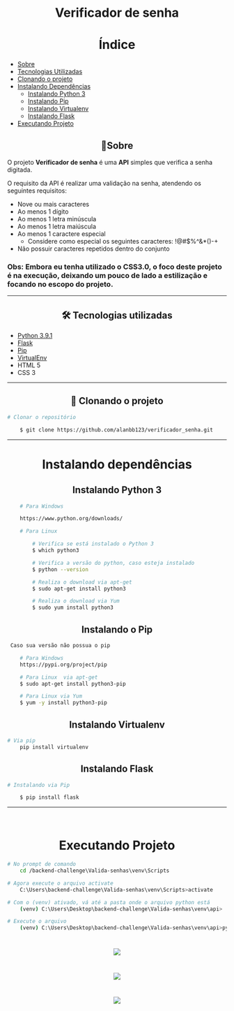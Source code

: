 <h1 align="center">
    Verificador de senha
</h1>

# <center>Índice
- [Sobre](#-<center>🧾sobre)
- [Tecnologias Utilizadas](#-<center>🛠-tecnologias-utilizadas)
- [Clonando o projeto](#-<center>📁-clonando-o-projeto)
- [Instalando Dependências](#-<center>instalando-dependências)
    - [Instalando Python 3](#-<center>instalando-python-3)
    - [Instalando Pip](#-<center>instalando-o-pip)
    - [Instalando Virtualenv](#-<center>instalando-virtualenv)
    - [Instalando Flask](#-<center>instalando-flask)
- [Executando Projeto](#-<center>executando-projeto)



## <center>🧾Sobre

O projeto **Verificador de senha** é uma **API** simples que verifica a senha digitada.

O requisito da API é realizar uma validação na senha, atendendo os seguintes requisitos:

 - Nove ou mais caracteres
 - Ao menos 1 dígito
 - Ao menos 1 letra minúscula
 - Ao menos 1 letra maiúscula
 - Ao menos 1 caractere especial
    - Considere como especial os seguintes caracteres: !@#$%^&*()-+
 - Não possuir caracteres repetidos dentro do conjunto

### Obs: Embora eu tenha utilizado o CSS3.0, o foco deste projeto é na execução, deixando um pouco de lado a estilização e focando no escopo do projeto.
---

## <center>🛠 Tecnologias utilizadas

- [Python 3.9.1](https://www.python.org/)
- [Flask](https://palletsprojects.com/)
- [Pip](https://pypi.org/project/pip/)
- [VirtualEnv](https://pypi.org/project/virtualenv/)
- HTML 5
- CSS 3

---

## <center>📁 Clonando o projeto

```bash
# Clonar o repositório

    $ git clone https://github.com/alanbb123/verificador_senha.git

```
---

# <center>Instalando dependências
## <center>Instalando Python 3
```bash
    # Para Windows

    https://www.python.org/downloads/

    # Para Linux

        # Verifica se está instalado o Python 3
        $ which python3

        # Verifica a versão do python, caso esteja instalado
        $ python --version

        # Realiza o download via apt-get
        $ sudo apt-get install python3

        # Realiza o download via Yum
        $ sudo yum install python3
```

## <center>Instalando o Pip
```bash
 Caso sua versão não possua o pip

    # Para Windows
    https://pypi.org/project/pip

    # Para Linux  via apt-get
    $ sudo apt-get install python3-pip

    # Para Linux via Yum
    $ yum -y install python3-pip
 ```
 ## <center>Instalando Virtualenv
```bash
# Via pip
    pip install virtualenv
```
    

 ## <center>Instalando Flask
```bash
# Instalando via Pip

    $ pip install flask
```
---
<br>

# <center>Executando Projeto

```bash
# No prompt de comando
    cd /backend-challenge\Valida-senhas\venv\Scripts

# Agora execute o arquivo activate
    C:\Users\backend-challenge\Valida-senhas\venv\Scripts>activate

# Com o (venv) ativado, vá até a pasta onde o arquivo python está
    (venv) C:\Users\Desktop\backend-challenge\Valida-senhas\venv\api>

# Execute o arquivo
    (venv) C:\Users\Desktop\backend-challenge\Valida-senhas\venv\api>python verificador_senha.py
```

<h1 align="center">
    <img src="https://ik.imagekit.io/alanbertoldo/cmd_8IsRwHHfjR.png">
</h1>

<h1 align="center">
    <img src="https://ik.imagekit.io/alanbertoldo/run2_00_00_00-00_00_30_1_fJCQAJ3fn.gif">
</h1>

<h1 align="center">
    <img src="https://ik.imagekit.io/alanbertoldo/Run1_00_00_00-00_00_30_2_IzYk8I_BCm.gif">
</h1>